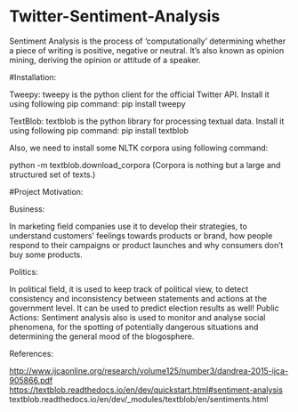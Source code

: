# Twitter-Sentiment-Analysis
Sentiment Analysis is the process of ‘computationally’ determining whether a piece of writing is positive, negative or neutral. It’s also known as opinion mining, deriving the opinion or attitude of a speaker.

#Installation:

Tweepy: tweepy is the python client for the official Twitter API.
Install it using following pip command:
pip install tweepy

TextBlob: textblob is the python library for processing textual data.
Install it using following pip command:
pip install textblob

Also, we need to install some NLTK corpora using following command:

python -m textblob.download_corpora
(Corpora is nothing but a large and structured set of texts.)


#Project Motivation:

Business: 

In marketing field companies use it to develop their strategies, 
to understand customers’ feelings towards products or brand, 
how people respond to their campaigns or product launches and why 
consumers don’t buy some products.


Politics:

In political field, it is used to keep track of political view, 
to detect consistency and inconsistency between statements and actions at the government level.
It can be used to predict election results as well!
Public Actions: Sentiment analysis also is used to monitor and analyse social phenomena,
for the spotting of potentially dangerous situations and determining the general mood of the blogosphere.


References:

http://www.ijcaonline.org/research/volume125/number3/dandrea-2015-ijca-905866.pdf
https://textblob.readthedocs.io/en/dev/quickstart.html#sentiment-analysis
textblob.readthedocs.io/en/dev/_modules/textblob/en/sentiments.html

